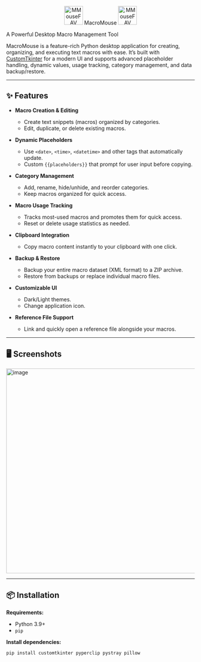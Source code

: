 <p align="center"> <img width="50" height="50" alt="MMouseFAV" src="https://github.com/user-attachments/assets/45244a2e-d909-4722-8956-7da214cf35a0" /> MacroMouse  <img width="50" height="50" alt="MMouseFAV" src="https://github.com/user-attachments/assets/45244a2e-d909-4722-8956-7da214cf35a0" /></p>

A Powerful Desktop Macro Management Tool

MacroMouse is a feature-rich Python desktop application for creating, organizing, and executing text macros with ease. It’s built with [CustomTkinter](https://github.com/TomSchimansky/CustomTkinter) for a modern UI and supports advanced placeholder handling, dynamic values, usage tracking, category management, and data backup/restore.  

---

## ✨ Features  

- **Macro Creation & Editing**  
  - Create text snippets (macros) organized by categories.  
  - Edit, duplicate, or delete existing macros.  

- **Dynamic Placeholders**  
  - Use `<date>`, `<time>`, `<datetime>` and other tags that automatically update.  
  - Custom `{{placeholders}}` that prompt for user input before copying.  

- **Category Management**  
  - Add, rename, hide/unhide, and reorder categories.  
  - Keep macros organized for quick access.  

- **Macro Usage Tracking**  
  - Tracks most-used macros and promotes them for quick access.  
  - Reset or delete usage statistics as needed.  

- **Clipboard Integration**  
  - Copy macro content instantly to your clipboard with one click.  

- **Backup & Restore**  
  - Backup your entire macro dataset (XML format) to a ZIP archive.  
  - Restore from backups or replace individual macro files.  

- **Customizable UI**  
  - Dark/Light themes.  
  - Change application icon.  

- **Reference File Support**  
  - Link and quickly open a reference file alongside your macros.  

---

## 🖥️ Screenshots  

<img width="743" height="547" alt="image" src="https://github.com/user-attachments/assets/8613e9ef-8826-483e-8b76-b617485e1534" />


---

## 📦 Installation  

**Requirements:**  
- Python 3.9+  
- `pip`  

**Install dependencies:**  
```bash
pip install customtkinter pyperclip pystray pillow
